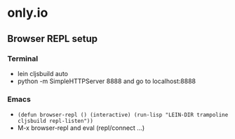 # only.io

## Browser REPL setup

### Terminal
* lein cljsbuild auto
* python -m SimpleHTTPServer 8888 and go to localhost:8888

### Emacs
* `(defun browser-repl () (interactive)
           (run-lisp "LEIN-DIR trampoline cljsbuild repl-listen"))`
* M-x browser-repl and eval (repl/connect ...)

